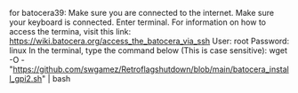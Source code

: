 for batocera39:
Make sure you are connected to the internet.
Make sure your keyboard is connected.
Enter terminal. For information on how to access the termina, visit this link: https://wiki.batocera.org/access_the_batocera_via_ssh
User: root Password: linux
In the terminal, type the command below (This is case sensitive):
wget -O - "https://github.com/swgamez/Retroflagshutdown/blob/main/batocera_install_gpi2.sh" | bash
